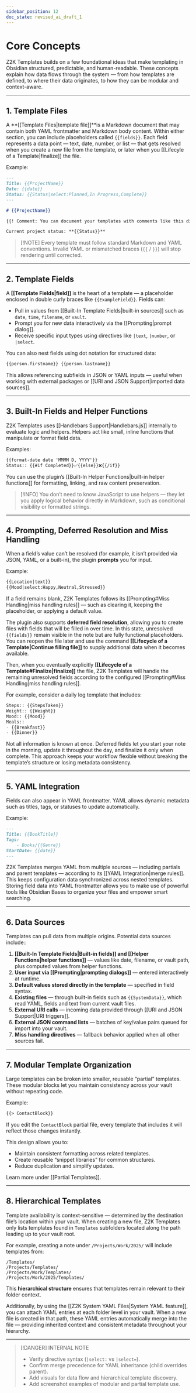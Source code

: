 ```yaml
---
sidebar_position: 12 
doc_state: revised_ai_draft_1
---
```


# Core Concepts

Z2K Templates builds on a few foundational ideas that make templating in Obsidian structured, predictable, and human-readable. These concepts explain how data flows through the system — from how templates are defined, to where their data originates, to how they can be modular and context-aware.

---

## 1. Template Files

A **[[Template Files|template file]]**is a Markdown document that may contain both YAML frontmatter and Markdown body content. Within either section, you can include placeholders called `{{fields}}`. Each field represents a data point — text, date, number, or list — that gets resolved when you create a new file from the template, or later when you [[Lifecyle of a Template|finalize]] the file. 

Example:

```md
---
Title: {{ProjectName}}
Date: {{date}}
Status: {{Status|select:Planned,In Progress,Complete}}
---

# {{ProjectName}}

{{! Comment: You can document your templates with comments like this directly inside them without affecting the final output. }}

Current project status: **{{Status}}**
```

> [!NOTE] Every template must follow standard Markdown and YAML conventions. Invalid YAML or mismatched braces (`{{` / `}}`) will stop rendering until corrected.

---

## 2. Template Fields

A **[[Template Fields|field]]** is the heart of a template — a placeholder enclosed in double curly braces like `{{ExampleField}}`. Fields can:

- Pull in values from [[Built-In Template Fields|built-in sources]] such as `date`, `time`, `filename`, or `vault`.
- Prompt you for new data interactively via the [[Prompting|prompt dialog]].
- Receive specific input types using directives like `|text`, `|number`, or `|select`.

You can also nest fields using dot notation for structured data:

```md
{{person.firstname}} {{person.lastname}}
```

This allows referencing subfields in JSON or YAML inputs — useful when working with external packages or [[URI and JSON Support|imported data sources]].

---

## 3. Built-In Fields and Helper Functions

Z2K Templates uses [[Handlebars Support|Handlebars.js]] internally to evaluate logic and helpers. Helpers act like small, inline functions that manipulate or format field data.

Examples:

```md
{{format-date date 'MMMM D, YYYY'}}
Status:: {{#if Completed}}✅{{else}}❌{{/if}}
```

You can use the plugin’s [[Built-In Helper Functions|built-in helper functions]] for formatting, linking, and raw content preservation.

> [!INFO] You don’t need to know JavaScript to use helpers — they let you apply logical behavior directly in Markdown, such as conditional visibility or formatted strings.

---

## 4. Prompting, Deferred Resolution and Miss Handling

When a field’s value can’t be resolved (for example, it isn’t provided via JSON, YAML, or a built-in), the plugin **prompts** you for input.

Example:

```md
{{Location|text}}
{{Mood|select:Happy,Neutral,Stressed}}
```

If a field remains blank, Z2K Templates follows its [[Prompting#Miss Handling|miss handling rules]] — such as clearing it, keeping the placeholder, or applying a default value.

The plugin also supports **deferred field resolution**, allowing you to create files with fields that will be filled in over time. In this state, unresolved `{{fields}}` remain visible in the note but are fully functional placeholders. You can reopen the file later and use the command **[[Lifecycle of a Template|Continue filling file]]** to supply additional data when it becomes available.  

Then, when you eventually explicitly **[[Lifecycle of a Template#Finalize|finalize]]** the file, Z2K Templates will handle the remaining unresolved fields according to the configured [[Prompting#Miss Handling|miss handling rules]].

For example, consider a daily log template that includes:
```md
Steps:: {{StepsTaken}} 
Weight:: {{Weight}} 
Mood:: {{Mood}}
Meals::
- {{Breakfast}} 
- {{Dinner}} 
```

Not all information is known at once. Deferred fields let you start your note in the morning, update it throughout the day, and finalize it only when complete. This approach keeps your workflow flexible without breaking the template’s structure or losing metadata consistency.

---

## 5. YAML Integration

Fields can also appear in YAML frontmatter. YAML allows dynamic metadata such as titles, tags, or statuses to update automatically.

Example:

```md
---
Title: {{BookTitle}}
Tags: 
    - Books/{{Genre}}
StartDate: {{date}}
---
```

Z2K Templates merges YAML from multiple sources — including partials and parent templates — according to its [[YAML Integration|merge rules]]. This keeps configuration data synchronized across nested templates. Storing field data into YAML frontmatter allows you to make use of powerful tools like Obsidian Bases to organize your files and empower smart searching. 

---

## 6. Data Sources

Templates can pull data from multiple origins. Potential data sources include::

1. **[[Built-In Template Fields|Built-in fields]] and [[Helper Functions|helper functions]]** — values like date, filename, or vault path, plus computed values from helper functions.
2. **User input via [[Prompting|prompting dialogs]]** — entered interactively at runtime.
3. **Default values stored directly in the template** — specified in field syntax.
4. **Existing files** — through built-in fields such as `{{SystemData}}`, which read YAML, fields and text from current vault files.
5. **External URI calls** — incoming data provided through [[URI and JSON Support|URI triggers]].
6. **External JSON command lists** — batches of key/value pairs queued for import into your vault.
7. **Miss handling directives** — fallback behavior applied when all other sources fail.

---

## 7. Modular Template Organization

Large templates can be broken into smaller, reusable “partial” templates. These modular blocks let you maintain consistency across your vault without repeating code.

Example:

```md
{{> ContactBlock}}
```

If you edit the `ContactBlock` partial file, every template that includes it will reflect those changes instantly.

This design allows you to:

- Maintain consistent formatting across related templates.
- Create reusable “snippet libraries” for common structures.
- Reduce duplication and simplify updates.

Learn more under [[Partial Templates]].

---

## 8. Hierarchical Templates

Template availability is context-sensitive — determined by the destination file’s location within your vault. When creating a new file, Z2K Templates only lists templates found in `Templates` subfolders located along the path leading up to your vault root.

For example, creating a note under `/Projects/Work/2025/` will include templates from:

```
/Templates/
/Projects/Templates/
/Projects/Work/Templates/
/Projects/Work/2025/Templates/
```

This **hierarchical structure** ensures that templates remain relevant to their folder context.

Additionally, by using the [[Z2K System YAML Files|System YAML feature]], you can attach YAML entries at each folder level in your vault. When a new file is created in that path, these YAML entries automatically merge into the file — providing inherited context and consistent metadata throughout your hierarchy.

---

> [!DANGER] INTERNAL NOTE
>
> - Verify directive syntax (`|select:` vs `|select=`).
> - Confirm merge precedence for YAML inheritance (child overrides parent).
> - Add visuals for data flow and hierarchical template discovery.
> - Add screenshot examples of modular and partial template use.

